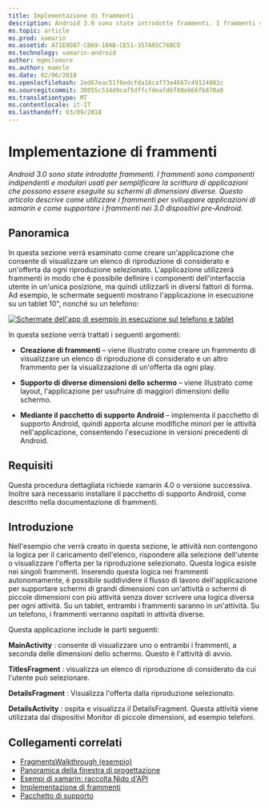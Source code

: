 ```yaml
---
title: Implementazione di frammenti
description: Android 3.0 sono state introdotte frammenti. I frammenti sono componenti indipendenti e modulari usati per semplificare la scrittura di applicazioni che possono essere eseguite su schermi di dimensioni diverse. Questo articolo descrive come utilizzare i frammenti per sviluppare applicazioni di xamarin e come supportare i frammenti nei 3.0 dispositivi pre-Android.
ms.topic: article
ms.prod: xamarin
ms.assetid: A71E9D87-CB69-10AB-CE51-357A05C76BCD
ms.technology: xamarin-android
author: mgmclemore
ms.author: mamcle
ms.date: 02/06/2018
ms.openlocfilehash: 2ed67eac51f6edcfda16caf73e4667c49124082c
ms.sourcegitcommit: 30055c534d9caf5dffcfdeafd6f08e666fb870a8
ms.translationtype: MT
ms.contentlocale: it-IT
ms.lasthandoff: 03/09/2018
---
```

# <a name="implementing-with-fragments"></a>Implementazione di frammenti

_Android 3.0 sono state introdotte frammenti. I frammenti sono componenti indipendenti e modulari usati per semplificare la scrittura di applicazioni che possono essere eseguite su schermi di dimensioni diverse. Questo articolo descrive come utilizzare i frammenti per sviluppare applicazioni di xamarin e come supportare i frammenti nei 3.0 dispositivi pre-Android._


## <a name="overview"></a>Panoramica

In questa sezione verrà esaminato come creare un'applicazione che consente di visualizzare un elenco di riproduzione di considerato e un'offerta da ogni riproduzione selezionato. L'applicazione utilizzerà frammenti in modo che è possibile definire i componenti dell'interfaccia utente in un'unica posizione, ma quindi utilizzarli in diversi fattori di forma. Ad esempio, le schermate seguenti mostrano l'applicazione in esecuzione su un tablet 10", nonché su un telefono:

[![Schermate dell'app di esempio in esecuzione sul telefono e tablet](images/intro-screenshot-sml.png)](images/intro-screenshot.png#lightbox)

In questa sezione verrà trattati i seguenti argomenti:

- **Creazione di frammenti** &ndash; viene illustrato come creare un frammento di visualizzare un elenco di riproduzione di considerato e un altro frammento per la visualizzazione di un'offerta da ogni play.

- **Supporto di diverse dimensioni dello schermo** &ndash; viene illustrato come layout, l'applicazione per usufruire di maggiori dimensioni dello schermo.

- **Mediante il pacchetto di supporto Android** &ndash; implementa il pacchetto di supporto Android, quindi apporta alcune modifiche minori per le attività nell'applicazione, consentendo l'esecuzione in versioni precedenti di Android.


## <a name="requirements"></a>Requisiti

Questa procedura dettagliata richiede xamarin 4.0 o versione successiva. Inoltre sarà necessario installare il pacchetto di supporto Android, come descritto nella documentazione di frammenti.


## <a name="introduction"></a>Introduzione

Nell'esempio che verrà creato in questa sezione, le attività non contengono la logica per il caricamento dell'elenco, rispondere alla selezione dell'utente o visualizzare l'offerta per la riproduzione selezionato. Questa logica esiste nei singoli frammenti.
Inserendo questa logica nei frammenti autonomamente, è possibile suddividere il flusso di lavoro dell'applicazione per supportare schermi di grandi dimensioni con un'attività o schermi di piccole dimensioni con più attività senza dover scrivere una logica diversa per ogni attività. Su un tablet, entrambi i frammenti saranno in un'attività. Su un telefono, i frammenti verranno ospitati in attività diverse.

Questa applicazione include le parti seguenti:

 **MainActivity** : consente di visualizzare uno o entrambi i frammenti, a seconda delle dimensioni dello schermo. Questo è l'attività di avvio.

 **TitlesFragment** : visualizza un elenco di riproduzione di considerato da cui l'utente può selezionare.

 **DetailsFragment** : Visualizza l'offerta dalla riproduzione selezionato.

 **DetailsActivity** : ospita e visualizza il DetailsFragment.
Questa attività viene utilizzata dai dispositivi Monitor di piccole dimensioni, ad esempio telefoni.



## <a name="related-links"></a>Collegamenti correlati

- [FragmentsWalkthrough (esempio)](https://developer.xamarin.com/samples/monodroid/FragmentsWalkthrough/)
- [Panoramica della finestra di progettazione](~/android/user-interface/android-designer/index.md)
- [Esempi di xamarin: raccolta Nido d'API](https://developer.xamarin.com/samples/HoneycombGallery/)
- [Implementazione di frammenti](http://developer.android.com/guide/topics/fundamentals/fragments.html)
- [Pacchetto di supporto](http://developer.android.com/sdk/compatibility-library.html)
